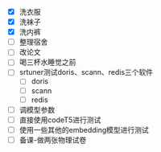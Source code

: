 - [x] 洗衣服
- [x] 洗袜子
- [x] 洗内裤
- [ ] 整理宿舍
- [ ] 改论文
- [ ] 喝三杯水睡觉之前
- [ ] srtuner测试doris、scann、redis三个软件
	- [ ] doris
	- [ ] scann
	- [ ] redis
- [ ] 调模型参数
- [ ] 直接使用codeT5进行测试
- [ ] 使用一些其他的embedding模型进行测试
- [ ] 备课-做两张物理试卷